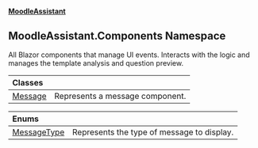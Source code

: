 #### [MoodleAssistant](index.md 'index')

## MoodleAssistant.Components Namespace

All Blazor components that manage UI events. Interacts with the logic and manages the template analysis and question preview.

| Classes | |
| :--- | :--- |
| [Message](MoodleAssistant.Components.Message.md 'MoodleAssistant.Components.Message') | Represents a message component. |

| Enums | |
| :--- | :--- |
| [MessageType](MoodleAssistant.Components.MessageType.md 'MoodleAssistant.Components.MessageType') | Represents the type of message to display. |
